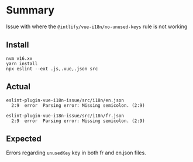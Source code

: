 # Summary
Issue with where the `@intlify/vue-i18n/no-unused-keys` rule is not working

## Install
```shell
nvm v16.xx
yarn install
npx eslint --ext .js,.vue,.json src
```

## Actual
```shell
eslint-plugin-vue-i18n-issue/src/i18n/en.json
  2:9  error  Parsing error: Missing semicolon. (2:9)

eslint-plugin-vue-i18n-issue/src/i18n/fr.json
  2:9  error  Parsing error: Missing semicolon. (2:9)
```
## Expected
Errors regarding `unusedKey` key in both fr and en.json files.